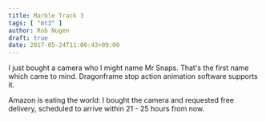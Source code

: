 ```yaml
---
title: Marble Track 3
tags: [ "mt3" ]
author: Rob Nugen
draft: true
date: 2017-05-24T11:00:43+09:00
---
```


I just bought a camera who I might name Mr Snaps.  That's the first
name which came to mind.  Dragonframe stop action animation software
supports it.

Amazon is eating the world: I bought the camera and requested free
delivery, scheduled to arrive within 21 - 25 hours from now.

